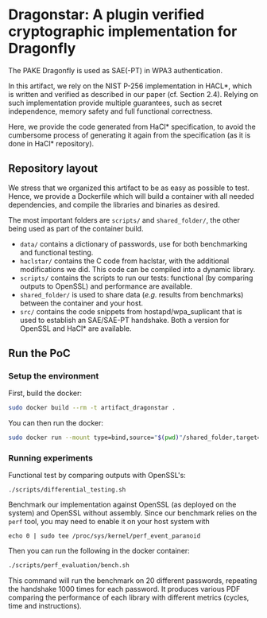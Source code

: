 # Dragonstar: A plugin verified cryptographic implementation for Dragonfly

The PAKE Dragonfly is used as SAE(-PT) in WPA3 authentication.

In this artifact, we rely on the NIST P-256 implementation in HACL\*, which is written and verified as described in our paper (cf. Section 2.4). Relying on such implementation provide multiple guarantees, such as secret independence, memory safety and full functional correctness.

Here, we provide the code generated from HaCl\* specification, to avoid the cumbersome process of generating it again from the specification (as it is done in HaCl\* repository). 

## Repository layout

We stress that we organized this artifact to be as easy as possible to test. Hence, we provide a Dockerfile which will build a container with all needed dependencies, and compile the libraries and binaries as desired.

The most important folders are `scripts/` and `shared_folder/`, the other being used as part of the container build.

* `data/` contains a dictionary of passwords, use for both benchmarking and functional testing.
* `haclstar/` contains the C code from haclstar, with the additional modifications we did. This code can be compiled into a dynamic library.
* `scripts/` contains the scripts to run our tests: functional (by comparing outputs to OpenSSL) and performance are available.
* `shared_folder/` is used to share data (*e.g.* results from benchmarks) between the container and your host.
* `src/` contains the code snippets from hostapd/wpa_suplicant that is used to establish an SAE/SAE-PT handshake. Both a version for OpenSSL and HaCl* are available.

## Run the PoC

### Setup the environment 

First, build the docker:
```bash
sudo docker build --rm -t artifact_dragonstar .
```

You can then run the docker:
```bash
sudo docker run --mount type=bind,source="$(pwd)"/shared_folder,target=/home/poc_user/PoC/shared_folder --security-opt seccomp=./seccomp.json -it artifact_dragonstar
``` 

### Running experiments

Functional test by comparing outputs with OpenSSL's:
```
./scripts/differential_testing.sh
```

Benchmark our implementation against OpenSSL (as deployed on the system) and OpenSSL without assembly.
Since our benchmark relies on the `perf` tool, you may need to enable it on your host system with 
```
echo 0 | sudo tee /proc/sys/kernel/perf_event_paranoid
```
Then you can run the following in the docker container:

```bash
./scripts/perf_evaluation/bench.sh
```

This command will run the benchmark on 20 different passwords, repeating the handshake 1000 times for each password. It produces various PDF comparing the performance of each library with different metrics (cycles, time and instructions).